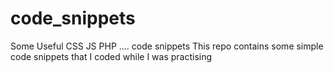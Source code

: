 # code_snippets
Some Useful CSS JS PHP .... code snippets
This repo contains some simple code snippets that I coded while I was practising
